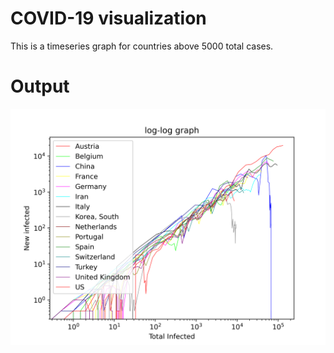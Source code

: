 # COVID-19 visualization
This is a timeseries graph for countries above 5000 total cases.

# Output
![Update in 4 hours](Figure_1.png)

